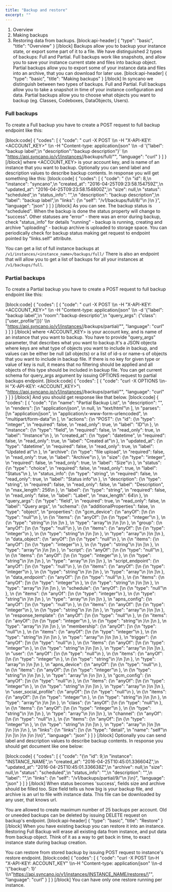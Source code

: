 ```yaml
---
title: "Backup and restore"
excerpt: ""
---
```

1. Overview
2. Making backups
3. Restoring data from backups.
[block:api-header]
{
  "type": "basic",
  "title": "Overview"
}
[/block]
Backups allow you to backup your instance state, or export some part of it to a file.
We have distinguished 2 types of backups: Full and Partial. Full backups work
like snapshots, and allow you to save your instance current state and files into
backup object. Partial backups allow you to export some of your instance data
and files into an archive, that you can download for later use.
[block:api-header]
{
  "type": "basic",
  "title": "Making backups"
}
[/block]
In syncano we distinguish between two types of backups. Full and Partial. Full
backups allow you to take a snapshot in time of your instance configuration and
data. Partial backups allow you to choose what objects you want to backup (eg.
Classes, Codeboxes, DataObjects, Users).

### Full backups

To create a Full backup you have to create a POST request to full backup endpoint
like this:

[block:code]
{
  "codes": [
    {
      "code": "   curl -X POST \\\n    -H \"X-API-KEY: <ACCOUNT_KEY>\" \\\n    -H \"Content-type: application/json\" \\\n    -d '{\"label\": \"backup label\",\n         \"description\":\"backup description\"}' \\\n         \"https://api.syncano.io/v1/instances/<INSTANCE>/backups/full/\"",
      "language": "curl"
    }
  ]
}
[/block]
where <ACCOUNT_KEY> is your account key, and <INSTANCE> is name of an instance
that you want to backup. Optionally you can send label and description values to
describe backup contents. In response you will get something like this:
[block:code]
{
  "codes": [
    {
      "code": "    {\n        \"id\": 8,\n        \"instance\": \"syncano\",\n        \"created_at\": \"2016-04-25T09:23:58.154759Z\",\n        \"updated_at\": \"2016-04-25T09:23:58.154800Z\",\n        \"size\": null,\n        \"status\": \"scheduled\",\n        \"status_info\": \"\",\n        \"description\": \"backup description\",\n        \"label\": \"backup label\",\n        \"links\": {\n            \"self\": \"/v1/backups/full/8/\"\n        }\n    }",
      "language": "json"
    }
  ]
}
[/block]
As you can see. The backup status is "scheduled". When the backup is done the
status property will change to "success". Other statuses are
    "error" - there was an error during backup, check "status_info" for details
    "running" - backup is running, creating and archive
    "uploading" - backup archive is uploaded to storage space.
You can periodically check for backup status making get request to endpoint pointed
by "links.self" attribute.

You can get a list of full instance backups at `/v1/instances/<instance_name>/backups/full/`
There is also an endpoint that will allow you to get a list of backups for all
your instances at `/v1/backups/full`.

### Partial backups

To create a Partial backup you have to create a POST request to full backup endpoint
like this:

[block:code]
{
  "codes": [
    {
      "code": "   curl -X POST \\\n    -H \"X-API-KEY: <ACCOUNT_KEY>\" \\\n    -H \"Content-type: application/json\" \\\n    -d '{\"label\": \"backup label\",\n         \"room\":\"backup descriptio\",\n         \"query_args\": {\"class\": [\"user_profile\"]}}' \\\n    \"https://api.syncano.io/v1/instances/<INSTANCE>/backups/partial/\"",
      "language": "curl"
    }
  ]
}
[/block]
where <ACCOUNT_KEY> is your account key, and <INSTANCE> is name of an instance
that you want to backup. You have to provide "query_args" parameter, that
describes what you want to backup.It's a JSON objecta where keys are what type of objects you want to
include in backup, and values can be either be null (all objects) or a list
of id-s or name-s of objects that you want to include in backup file.
If there is no key for given type or value of key is null, it means that
no filtering should be applied and all objects of this type should be included
in backup file. You can get current schema for query_args argument by issuing
OPTIONS request to partial backups endpoint.
[block:code]
{
  "codes": [
    {
      "code": "curl -X OPTIONS \\\n-H \"X-API-KEY: <ACCOUNT_KEY>\"\\ \"https://api.syncano.io/v1/instances/<instance>/backups/partial/\"",
      "language": "curl"
    }
  ]
}
[/block]
And you should get response like that below.
[block:code]
{
  "codes": [
    {
      "code": "{\n    \"name\": \"Partial Backup List\", \n    \"description\": \"\", \n    \"renders\": [\n        \"application/json\", \n        null, \n        \"text/html\"\n    ], \n    \"parses\": [\n        \"application/json\", \n        \"application/x-www-form-urlencoded\", \n        \"multipart/form-data\"\n    ], \n    \"actions\": {\n        \"POST\": {\n            \"id\": {\n                \"type\": \"integer\", \n                \"required\": false, \n                \"read_only\": true, \n                \"label\": \"ID\"\n            }, \n            \"instance\": {\n                \"type\": \"field\", \n                \"required\": false, \n                \"read_only\": true, \n                \"label\": \"Instance\"\n            }, \n            \"created_at\": {\n                \"type\": \"datetime\", \n                \"required\": false, \n                \"read_only\": true, \n                \"label\": \"Created at\"\n            }, \n            \"updated_at\": {\n                \"type\": \"datetime\", \n                \"required\": false, \n                \"read_only\": true, \n                \"label\": \"Updated at\"\n            }, \n            \"archive\": {\n                \"type\": \"file upload\", \n                \"required\": false, \n                \"read_only\": true, \n                \"label\": \"Archive\"\n            }, \n            \"size\": {\n                \"type\": \"integer\", \n                \"required\": false, \n                \"read_only\": true, \n                \"label\": \"Size\"\n            }, \n            \"status\": {\n                \"type\": \"choice\", \n                \"required\": false, \n                \"read_only\": true, \n                \"label\": \"Status\"\n            }, \n            \"status_info\": {\n                \"type\": \"string\", \n                \"required\": false, \n                \"read_only\": true, \n                \"label\": \"Status info\"\n            }, \n            \"description\": {\n                \"type\": \"string\", \n                \"required\": false, \n                \"read_only\": false, \n                \"label\": \"Description\", \n                \"max_length\": 256\n            }, \n            \"label\": {\n                \"type\": \"string\", \n                \"required\": false, \n                \"read_only\": false, \n                \"label\": \"Label\", \n                \"max_length\": 64\n            }, \n            \"query_args\": {\n                \"type\": \"field\", \n                \"required\": true, \n                \"read_only\": false, \n                \"label\": \"Query args\", \n                \"schema\": {\n                    \"additionalProperties\": false, \n                    \"type\": \"object\", \n                    \"properties\": {\n                        \"gcm_device\": {\n                            \"anyOf\": [\n                                {\n                                    \"type\": \"null\"\n                                }, \n                                {\n                                    \"items\": {\n                                        \"anyOf\": [\n                                            {\n                                                \"type\": \"integer\"\n                                            }, \n                                            {\n                                                \"type\": \"string\"\n                                            }\n                                        ]\n                                    }, \n                                    \"type\": \"array\"\n                                }\n                            ]\n                        }, \n                        \"group\": {\n                            \"anyOf\": [\n                                {\n                                    \"type\": \"null\"\n                                }, \n                                {\n                                    \"items\": {\n                                        \"anyOf\": [\n                                            {\n                                                \"type\": \"integer\"\n                                            }, \n                                            {\n                                                \"type\": \"string\"\n                                            }\n                                        ]\n                                    }, \n                                    \"type\": \"array\"\n                                }\n                            ]\n                        }, \n                        \"data_object\": {\n                            \"anyOf\": [\n                                {\n                                    \"type\": \"null\"\n                                }, \n                                {\n                                    \"items\": {\n                                        \"anyOf\": [\n                                            {\n                                                \"type\": \"integer\"\n                                            }, \n                                            {\n                                                \"type\": \"string\"\n                                            }\n                                        ]\n                                    }, \n                                    \"type\": \"array\"\n                                }\n                            ]\n                        }, \n                        \"script\": {\n                            \"anyOf\": [\n                                {\n                                    \"type\": \"null\"\n                                }, \n                                {\n                                    \"items\": {\n                                        \"anyOf\": [\n                                            {\n                                                \"type\": \"integer\"\n                                            }, \n                                            {\n                                                \"type\": \"string\"\n                                            }\n                                        ]\n                                    }, \n                                    \"type\": \"array\"\n                                }\n                            ]\n                        }, \n                        \"script_endpoint\": {\n                            \"anyOf\": [\n                                {\n                                    \"type\": \"null\"\n                                }, \n                                {\n                                    \"items\": {\n                                        \"anyOf\": [\n                                            {\n                                                \"type\": \"integer\"\n                                            }, \n                                            {\n                                                \"type\": \"string\"\n                                            }\n                                        ]\n                                    }, \n                                    \"type\": \"array\"\n                                }\n                            ]\n                        }, \n                        \"data_endpoint\": {\n                            \"anyOf\": [\n                                {\n                                    \"type\": \"null\"\n                                }, \n                                {\n                                    \"items\": {\n                                        \"anyOf\": [\n                                            {\n                                                \"type\": \"integer\"\n                                            }, \n                                            {\n                                                \"type\": \"string\"\n                                            }\n                                        ]\n                                    }, \n                                    \"type\": \"array\"\n                                }\n                            ]\n                        }, \n                        \"schedule\": {\n                            \"anyOf\": [\n                                {\n                                    \"type\": \"null\"\n                                }, \n                                {\n                                    \"items\": {\n                                        \"anyOf\": [\n                                            {\n                                                \"type\": \"integer\"\n                                            }, \n                                            {\n                                                \"type\": \"string\"\n                                            }\n                                        ]\n                                    }, \n                                    \"type\": \"array\"\n                                }\n                            ]\n                        }, \n                        \"apns_config\": {\n                            \"anyOf\": [\n                                {\n                                    \"type\": \"null\"\n                                }, \n                                {\n                                    \"items\": {\n                                        \"anyOf\": [\n                                            {\n                                                \"type\": \"integer\"\n                                            }, \n                                            {\n                                                \"type\": \"string\"\n                                            }\n                                        ]\n                                    }, \n                                    \"type\": \"array\"\n                                }\n                            ]\n                        }, \n                        \"response_template\": {\n                            \"anyOf\": [\n                                {\n                                    \"type\": \"null\"\n                                }, \n                                {\n                                    \"items\": {\n                                        \"anyOf\": [\n                                            {\n                                                \"type\": \"integer\"\n                                            }, \n                                            {\n                                                \"type\": \"string\"\n                                            }\n                                        ]\n                                    }, \n                                    \"type\": \"array\"\n                                }\n                            ]\n                        }, \n                        \"membership\": {\n                            \"anyOf\": [\n                                {\n                                    \"type\": \"null\"\n                                }, \n                                {\n                                    \"items\": {\n                                        \"anyOf\": [\n                                            {\n                                                \"type\": \"integer\"\n                                            }, \n                                            {\n                                                \"type\": \"string\"\n                                            }\n                                        ]\n                                    }, \n                                    \"type\": \"array\"\n                                }\n                            ]\n                        }, \n                        \"trigger\": {\n                            \"anyOf\": [\n                                {\n                                    \"type\": \"null\"\n                                }, \n                                {\n                                    \"items\": {\n                                        \"anyOf\": [\n                                            {\n                                                \"type\": \"integer\"\n                                            }, \n                                            {\n                                                \"type\": \"string\"\n                                            }\n                                        ]\n                                    }, \n                                    \"type\": \"array\"\n                                }\n                            ]\n                        }, \n                        \"user\": {\n                            \"anyOf\": [\n                                {\n                                    \"type\": \"null\"\n                                }, \n                                {\n                                    \"items\": {\n                                        \"anyOf\": [\n                                            {\n                                                \"type\": \"integer\"\n                                            }, \n                                            {\n                                                \"type\": \"string\"\n                                            }\n                                        ]\n                                    }, \n                                    \"type\": \"array\"\n                                }\n                            ]\n                        }, \n                        \"apns_device\": {\n                            \"anyOf\": [\n                                {\n                                    \"type\": \"null\"\n                                }, \n                                {\n                                    \"items\": {\n                                        \"anyOf\": [\n                                            {\n                                                \"type\": \"integer\"\n                                            }, \n                                            {\n                                                \"type\": \"string\"\n                                            }\n                                        ]\n                                    }, \n                                    \"type\": \"array\"\n                                }\n                            ]\n                        }, \n                        \"gcm_config\": {\n                            \"anyOf\": [\n                                {\n                                    \"type\": \"null\"\n                                }, \n                                {\n                                    \"items\": {\n                                        \"anyOf\": [\n                                            {\n                                                \"type\": \"integer\"\n                                            }, \n                                            {\n                                                \"type\": \"string\"\n                                            }\n                                        ]\n                                    }, \n                                    \"type\": \"array\"\n                                }\n                            ]\n                        }, \n                        \"user_social_profile\": {\n                            \"anyOf\": [\n                                {\n                                    \"type\": \"null\"\n                                }, \n                                {\n                                    \"items\": {\n                                        \"anyOf\": [\n                                            {\n                                                \"type\": \"integer\"\n                                            }, \n                                            {\n                                                \"type\": \"string\"\n                                            }\n                                        ]\n                                    }, \n                                    \"type\": \"array\"\n                                }\n                            ]\n                        }, \n                        \"class\": {\n                            \"anyOf\": [\n                                {\n                                    \"type\": \"null\"\n                                }, \n                                {\n                                    \"items\": {\n                                        \"anyOf\": [\n                                            {\n                                                \"type\": \"integer\"\n                                            }, \n                                            {\n                                                \"type\": \"string\"\n                                            }\n                                        ]\n                                    }, \n                                    \"type\": \"array\"\n                                }\n                            ]\n                        }, \n                        \"channel\": {\n                            \"anyOf\": [\n                                {\n                                    \"type\": \"null\"\n                                }, \n                                {\n                                    \"items\": {\n                                        \"anyOf\": [\n                                            {\n                                                \"type\": \"integer\"\n                                            }, \n                                            {\n                                                \"type\": \"string\"\n                                            }\n                                        ]\n                                    }, \n                                    \"type\": \"array\"\n                                }\n                            ]\n                        }\n                    }\n                }\n            }, \n            \"links\": {\n                \"links\": [\n                    {\n                        \"type\": \"detail\", \n                        \"name\": \"self\"\n                    }\n                ]\n            }\n        }\n    }\n}",
      "language": "json"
    }
  ]
}
[/block]
Optionally you can send label and description values to
describe backup contents. In response you should get document like one below:

[block:code]
{
  "codes": [
    {
      "code": "{\n    \"id\": 9,\n    \"instance\": \"INSTANCE_NAME\",\n    \"created_at\": \"2016-04-25T10:45:01.336604Z\",\n    \"updated_at\": \"2016-04-25T10:45:01.336638Z\",\n    \"archive\": null,\n    \"size\": null,\n    \"status\": \"scheduled\",\n    \"status_info\": \"\",\n    \"description\": \"\",\n    \"label\": \"\",\n    \"links\": {\n        \"self\": \"/v1/backups/partial/9/\"\n    }\n}",
      "language": "json"
    }
  ]
}
[/block]
When status becomes 'success', fields size and archive should be filled too.
Size field tells us how big is your backup file, and archive is an url to
file with instance data. This file can be downloaded by any user, that knows url.

You are allowed to create maximum number of 25 backups per account. Old or
uneeded backups can be deleted by issuing DELETE request on backup's endpoint.
[block:api-header]
{
  "type": "basic",
  "title": "Restore"
}
[/block]
When you have existing backup you can restore it into an instance. Restoring
Full Backup will erase all existing data from instance, and put data from
backup object. Think of it as a way to get back in time, to exact instance state
during backup creation.

You can restore from stored backup by issuing POST request to instance's restore
endpoint.
[block:code]
{
  "codes": [
    {
      "code": "curl -X POST \\\n-H \"X-API-KEY: ACCOUNT_KEY\" \\\n-H \"Content-type: application/json\" \\\n-d '{\"backup\": 1}' \\\n\"https://api.syncano.io/v1/instances/INSTANCE_NAME/restores/\"",
      "language": "curl"
    }
  ]
}
[/block]
You can have only one restore running per instance.